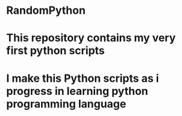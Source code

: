 # RandomPython

# This repository contains my very first python scripts 
# I make this Python scripts as i progress in learning python programming language